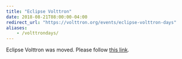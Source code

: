 ```yaml
---
title: "Eclipse Volttron"
date: 2018-08-21T08:00:00-04:00
redirect_url: "https://volttron.org/events/eclipse-volttron-days"
aliases:
    - /volttrondays/
---
```


Eclipse Volttron was moved. Please follow [this link](https://volttron.org/events/eclipse-volttron-days).
